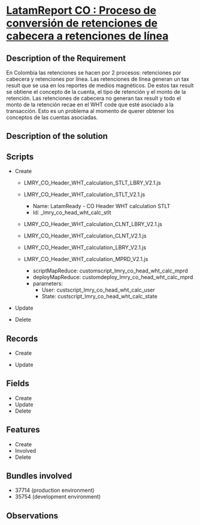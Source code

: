 # [LatamReport CO : Proceso de conversión de retenciones de cabecera a retenciones de línea](https://docs.google.com/document/d/1P9MjA5JI8RvMxJUlVrZL8JGWRH1uMkadaboHXIdARrc/edit)


## Description of the Requirement

 En Colombia las retenciones se hacen por 2 procesos: retenciones por cabecera y retenciones por línea. Las retenciones de línea generan un tax result que se usa en los reportes de medios magnéticos. De estos tax result se obtiene el concepto de la cuenta, el tipo de retención y el monto de la retención. Las retenciones de cabecera no generan tax result y todo el monto de la retención recae en el WHT code que esté asociado a la transacción. Esto es un problema al momento de querer obtener los conceptos de las cuentas asociadas.

## Description of the solution


## Scripts
+ Create

    + LMRY_CO_Header_WHT_calculation_STLT_LBRY_V2.1.js
    + LMRY_CO_Header_WHT_calculation_STLT_V2.1.js
        + Name: LatamReady - CO Header WHT calculation STLT
        + Id: _lmry_co_head_wht_calc_stlt

    + LMRY_CO_Header_WHT_calculation_CLNT_LBRY_V2.1.js
    + LMRY_CO_Header_WHT_calculation_CLNT_V2.1.js

    + LMRY_CO_Header_WHT_calculation_LBRY_V2.1.js
    + LMRY_CO_Header_WHT_calculation_MPRD_V2.1.js
        + scriptMapReduce: customscript_lmry_co_head_wht_calc_mprd
        + deployMapReduce: customdeploy_lmry_co_head_wht_calc_mprd
        + parameters: 
            + User: custscript_lmry_co_head_wht_calc_user
            + State: custscript_lmry_co_head_wht_calc_state
    
+ Update

+ Delete

## Records
+ Create
    
+ Update
    

## Fields
+ Create
+ Update 
+ Delete

## Features
+ Create
+ Involved
+ Delete

## Bundles involved
+ 37714 (production environment)
+ 35754 (development environment)

## Observations























